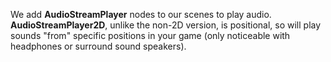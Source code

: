 We add **AudioStreamPlayer** nodes to our scenes to play audio. **AudioStreamPlayer2D**, unlike the non-2D version, is positional, so will play sounds "from" specific positions in your game (only noticeable with headphones or surround sound speakers).
